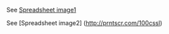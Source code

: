 See [Spreadsheet image1](http://prntscr.com/100cq0u)

See [Spreadsheet image2] (http://prntscr.com/100cssl)
